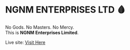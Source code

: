 # NGNM ENTERPRISES LTD 🩸

No Gods. No Masters. No Mercy.    
This is **NGNM Enterprises Limited**.

Live site: [Visit Here](https://kingdrewza.github.io/ngnm_enterprises_ltd/)
